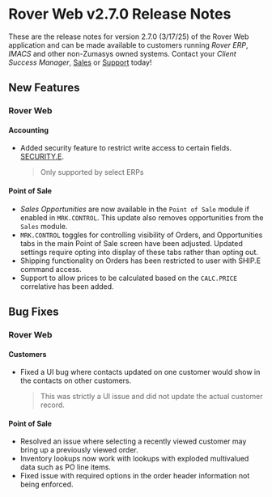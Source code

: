 # Rover Web v2.7.0 Release Notes

<badge text= "Version 2.7.0" vertical="middle" />

<PageHeader />

These are the release notes for version 2.7.0 (3/17/25) of the Rover Web application and can be made available to customers running _Rover ERP_, _IMACS_ and other non-Zumasys owned systems. Contact your _Client Success Manager_, [Sales](mailto:sales@zumasys.com?subject=Rover%20Web%20v2.7.0) or [Support](mailto:help@zumasys.com?subject=Rover%20Web%20v2.7.0) today!

## New Features

### Rover Web

#### Accounting

- Added security feature to restrict write access to certain fields. [SECURITY.E](../../../../rover/ACE-OVERVIEW/ACE-ENTRY/SECURITY-E/SECURITY-E-3/README.md).
  > Only supported by select ERPs

#### Point of Sale
  
- _Sales Opportunities_ are now available in the `Point of Sale` module if enabled in `MRK.CONTROL`. This update also removes opportunities from the `Sales` module.
- `MRK.CONTROL` toggles for controlling visibility of Orders, and Opportunities tabs in the main Point of Sale screen have been adjusted. Updated settings require opting into display of these tabs rather than opting out.  
- Shipping functionality on Orders has been restricted to user with SHIP.E command access.
- Support to allow prices to be calculated based on the `CALC.PRICE` correlative has been added.

## Bug Fixes

### Rover Web

#### Customers
  
- Fixed a UI bug where contacts updated on one customer would show in the contacts on other customers.
  > This was strictly a UI issue and did not update the actual customer record.

#### Point of Sale

- Resolved an issue where selecting a recently viewed customer may bring up a previously viewed order.
- Inventory lookups now work with lookups with exploded multivalued data such as PO line items.
- Fixed issue with required options in the order header information not being enforced.
